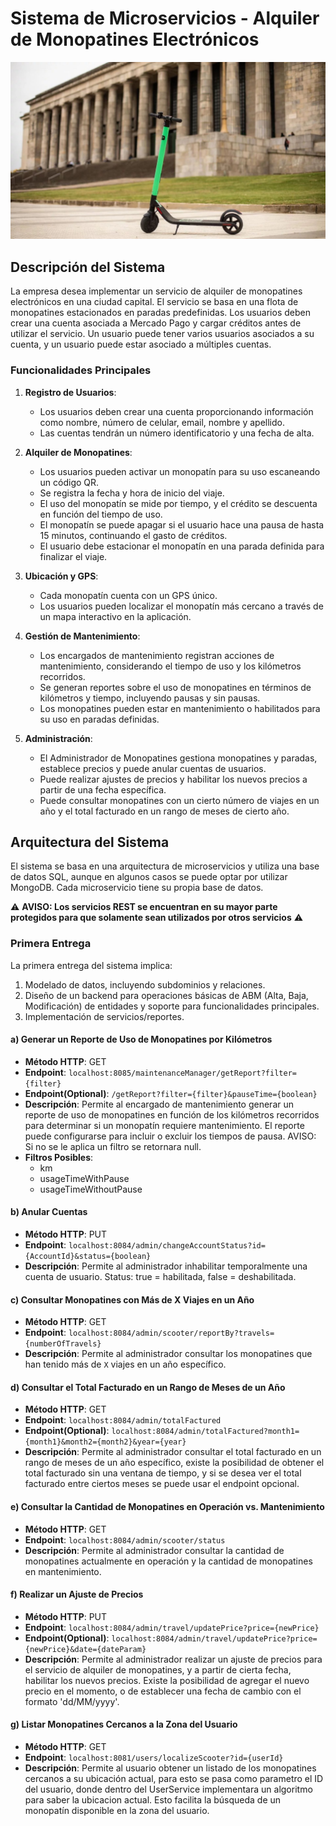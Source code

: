 # Sistema de Microservicios - Alquiler de Monopatines Electrónicos 

![Imagen Monopatin](./resources/img/monopatin-electrico-716690.jpg)

## Descripción del Sistema

La empresa desea implementar un servicio de alquiler de monopatines electrónicos en una ciudad capital. El servicio se basa en una flota de monopatines estacionados en paradas predefinidas. Los usuarios deben crear una cuenta asociada a Mercado Pago y cargar créditos antes de utilizar el servicio. Un usuario puede tener varios usuarios asociados a su cuenta, y un usuario puede estar asociado a múltiples cuentas.

### Funcionalidades Principales

1. **Registro de Usuarios**:
   - Los usuarios deben crear una cuenta proporcionando información como nombre, número de celular, email, nombre y apellido.
   - Las cuentas tendrán un número identificatorio y una fecha de alta.

2. **Alquiler de Monopatines**:
   - Los usuarios pueden activar un monopatín para su uso escaneando un código QR.
   - Se registra la fecha y hora de inicio del viaje.
   - El uso del monopatín se mide por tiempo, y el crédito se descuenta en función del tiempo de uso.
   - El monopatín se puede apagar si el usuario hace una pausa de hasta 15 minutos, continuando el gasto de créditos.
   - El usuario debe estacionar el monopatín en una parada definida para finalizar el viaje.

3. **Ubicación y GPS**:
   - Cada monopatín cuenta con un GPS único.
   - Los usuarios pueden localizar el monopatín más cercano a través de un mapa interactivo en la aplicación.

4. **Gestión de Mantenimiento**:
   - Los encargados de mantenimiento registran acciones de mantenimiento, considerando el tiempo de uso y los kilómetros recorridos.
   - Se generan reportes sobre el uso de monopatines en términos de kilómetros y tiempo, incluyendo pausas y sin pausas.
   - Los monopatines pueden estar en mantenimiento o habilitados para su uso en paradas definidas.

5. **Administración**:
   - El Administrador de Monopatines gestiona monopatines y paradas, establece precios y puede anular cuentas de usuarios.
   - Puede realizar ajustes de precios y habilitar los nuevos precios a partir de una fecha específica.
   - Puede consultar monopatines con un cierto número de viajes en un año y el total facturado en un rango de meses de cierto año.

## Arquitectura del Sistema

El sistema se basa en una arquitectura de microservicios y utiliza una base de datos SQL, aunque en algunos casos se puede optar por utilizar MongoDB. Cada microservicio tiene su propia base de datos.

⚠️ __AVISO: Los servicios REST se encuentran en su mayor parte protegidos para que solamente sean utilizados por otros servicios__ ⚠️

### Primera Entrega

La primera entrega del sistema implica:

1. Modelado de datos, incluyendo subdominios y relaciones.
2. Diseño de un backend para operaciones básicas de ABM (Alta, Baja, Modificación) de entidades y soporte para funcionalidades principales.
3. Implementación de servicios/reportes.

#### a) Generar un Reporte de Uso de Monopatines por Kilómetros

- **Método HTTP**: GET
- **Endpoint**: `localhost:8085/maintenanceManager/getReport?filter={filter}`
- **Endpoint(Optional)**: `/getReport?filter={filter}&pauseTime={boolean}`
- **Descripción**: Permite al encargado de mantenimiento generar un reporte de uso de monopatines en función de los kilómetros recorridos para determinar si un monopatín requiere mantenimiento. El reporte puede configurarse para incluir o excluir los tiempos de pausa. AVISO: Si no se le aplica un filtro se retornara null.
- **Filtros Posibles**: 
    - km
    - usageTimeWithPause
    - usageTimeWithoutPause

#### b) Anular Cuentas

- **Método HTTP**: PUT
- **Endpoint**: `localhost:8084/admin/changeAccountStatus?id={AccountId}&status={boolean}`
- **Descripción**: Permite al administrador inhabilitar temporalmente una cuenta de usuario. Status: true = habilitada, false = deshabilitada.

#### c) Consultar Monopatines con Más de X Viajes en un Año

- **Método HTTP**: GET
- **Endpoint**: `localhost:8084/admin/scooter/reportBy?travels={numberOfTravels}`
- **Descripción**: Permite al administrador consultar los monopatines que han tenido más de `X` viajes en un año específico.

#### d) Consultar el Total Facturado en un Rango de Meses de un Año

- **Método HTTP**: GET
- **Endpoint**: `localhost:8084/admin/totalFactured`
- **Endpoint(Optional)**: `localhost:8084/admin/totalFactured?month1={month1}&month2={month2}&year={year}`
- **Descripción**: Permite al administrador consultar el total facturado en un rango de meses de un año específico, existe la posibilidad de obtener el total facturado sin una ventana de tiempo, y si se desea ver el total facturado entre ciertos meses se puede usar el endpoint opcional.

#### e) Consultar la Cantidad de Monopatines en Operación vs. Mantenimiento

- **Método HTTP**: GET
- **Endpoint**: `localhost:8084/admin/scooter/status`
- **Descripción**: Permite al administrador consultar la cantidad de monopatines actualmente en operación y la cantidad de monopatines en mantenimiento.

#### f) Realizar un Ajuste de Precios

- **Método HTTP**: PUT
- **Endpoint**: `localhost:8084/admin/travel/updatePrice?price={newPrice}`
- **Endpoint(Optional)**: `localhost:8084/admin/travel/updatePrice?price={newPrice}&date={dateParam}`
- **Descripción**: Permite al administrador realizar un ajuste de precios para el servicio de alquiler de monopatines, y a partir de cierta fecha, habilitar los nuevos precios. Existe la posibilidad de agregar el nuevo precio en el momento, o de establecer una fecha de cambio con el formato 'dd/MM/yyyy'.

#### g) Listar Monopatines Cercanos a la Zona del Usuario

- **Método HTTP**: GET
- **Endpoint**: `localhost:8081/users/localizeScooter?id={userId}`
- **Descripción**: Permite al usuario obtener un listado de los monopatines cercanos a su ubicación actual, para esto se pasa como parametro el ID del usuario, donde dentro del UserService implementara un algoritmo para saber la ubicacion actual. Esto facilita la búsqueda de un monopatín disponible en la zona del usuario.